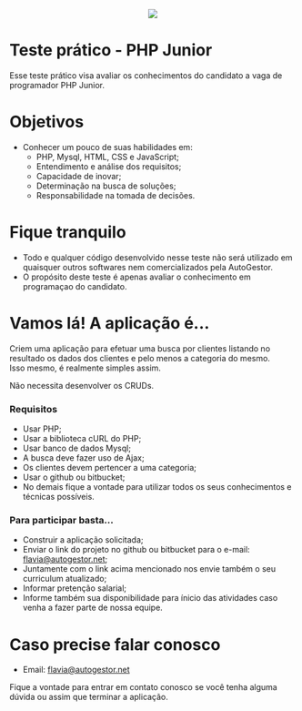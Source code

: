 <p align="center"><img src="https://www.dnadevendas.com.br/wp-content/uploads/auto-gestor.png"></p>


# Teste prático - PHP Junior

Esse teste prático visa avaliar os conhecimentos do candidato a vaga de programador PHP Junior.

# Objetivos
  - Conhecer um pouco de suas habilidades em:
    - PHP, Mysql, HTML, CSS e JavaScript;
    - Entendimento e análise dos requisitos;
    - Capacidade de inovar;
    - Determinação na busca de soluções;
    - Responsabilidade na tomada de decisões.

# Fique tranquilo
  - Todo e qualquer código desenvolvido nesse teste não será utilizado em quaisquer outros softwares nem comercializados pela AutoGestor.
  - O propósito deste teste é apenas avaliar o conhecimento em programaçao do candidato.

# Vamos lá! A aplicação é...
Criem uma aplicação para efetuar uma busca por clientes listando no resultado os dados dos clientes e pelo menos a categoria do mesmo.  
Isso mesmo, é realmente simples assim.
	
Não necessita desenvolver os CRUDs. 

### Requisitos
- Usar PHP;
- Usar a biblioteca cURL do PHP;
- Usar banco de dados Mysql;
- A busca deve fazer uso de Ajax;
- Os clientes devem pertencer a uma categoria;
- Usar o github ou bitbucket;
- No demais fique a vontade para utilizar todos os seus conhecimentos e técnicas possíveis.

### Para participar basta...
- Construir a aplicação solicitada;
- Enviar o link do projeto no github ou bitbucket para o e-mail: flavia@autogestor.net;
- Juntamente com o link acima mencionado nos envie também o seu curriculum atualizado;
- Informar pretenção salarial;
- Informe também sua disponibilidade para ínicio das atividades caso venha a fazer parte de nossa equipe.

# Caso precise falar conosco
- Email: flavia@autogestor.net 

Fique a vontade para entrar em contato conosco se você tenha alguma dúvida ou assim que terminar a aplicação.
